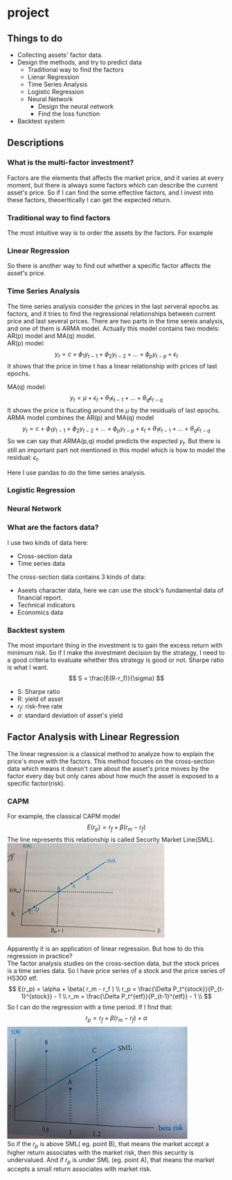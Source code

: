 # project

## Things to do
* Collecting assets' factor data. 
* Design the methods, and try to predict data 
    * Traditional way to find the factors
    * Lienar Regression
    * Time Series Analysis
    * Logistic Regression
    * Neural Network
        * Design the neural network
        * Find the loss function
* Backtest system

## Descriptions
### What is the multi-factor investment?
Factors are the elements that affects the market price, and it varies at every moment, but there is always some factors which can describe the current asset's price. So if I can find the some effective factors, and I invest into these factors, theoeritically I can get the expected return.
### Traditional way to find factors
The most intuitive way is to order the assets by the factors. For example

### Linear Regression
So there is another way to find out whether a specific factor affects the asset's price.

### Time Series Analysis
The time series analysis consider the prices in the last serveral epochs as factors, and it tries to find the regressional relationships between current price and last several prices. 
There are two parts in the time sereis analysis, and one of them is ARMA model. Actually this model contains two models: AR(p) model and MA(q) model.  
AR(p) model:
$$
y_t = c + \phi_1y_{t-1} + \phi_2y_{t-2} + ... + \phi_py_{t-p} + \epsilon_t
$$
It shows that the price in time t has a linear relationship with prices of last epochs.

MA(q) model:
$$
y_t = \mu + \epsilon_t + \theta_1\epsilon_{t-1} + ... + \theta_q\epsilon_{t-q}
$$
It shows the price is flucating around the $\mu$ by the residuals of last epochs.  
ARMA model combines the AR(p) and MA(q) model
$$
y_t = c + \phi_1y_{t-1} + \phi_2y_{t-2} + ... + \phi_py_{t-p} + \epsilon_t + \theta_1\epsilon_{t-1} + ... + \theta_q\epsilon_{t-q}
$$
So we can say that ARMA(p,q) model predicts the expected $y_t$. But there is still an important part not mentioned in this model which is how to model the residual: $\epsilon_t$.

Here I use pandas to do the time series analysis.

### Logistic Regression

### Neural Network

### What are the factors data?
I use two kinds of data here:
* Cross-section data
* Time series data

The cross-section data contains 3 kinds of data:
* Aseets character data, here we can use the stock's fundamental data of financial report.
* Technical indicators
* Economics data


### Backtest system
The most important thing in the investment is to gain the excess return with minimum risk. So if I make the investment decision by the strategy, I need to a good criteria to evaluate whether this strategy is good or not. Sharpe ratio is what I want.
$$
S = \frac{E(R-r_f)}{\sigma}
$$
* S: Sharpe ratio
* R: yield of asset
* $r_f$: risk-free rate
* $\sigma$: standard deviation of asset's yield

## Factor Analysis with Linear Regression

The linear regression is a classical method to analyze how to explain the price's move with the factors. This method focuses on the cross-section data which means it doesn't care about the asset's price moves by the factor every day but only cares about how much the asset is exposed to a specific factor(risk).  
### CAPM
For example, the classical CAPM model  
$$
E(r_p) = r_f + \beta(r_m - r_f)
$$
The line represents this relationship is called Security Market Line(SML).  
![picture 1](images/2142d7517f72ae232926a1e9cf335c69cf7979478f5e3f24d97adad3726939cf.png)  

Apparently it is an application of linear regression. But how to do this regression in practice?  
The factor analysis studies on the cross-section data, but the stock prices is a time series data. So I have price series of a stock and the price series of HS300 etf.
$$
E(r_p) = \alpha + \beta( r_m - r_f ) \\
r_p = \frac{\Delta P_t^{stock}}{P_{t-1}^{stock}} - 1 \\
r_m = \frac{\Delta P_t^{etf}}{P_{t-1}^{etf}} - 1 \\
$$
So I can do the regression with a time period. If I find that:
$$
r_p = r_f + \beta(r_m - r_f) + \alpha
$$
![picture 2](images/cd0738c26ee573634feb007939c2bfcb7d4134346ffeec6500959b4b99b67179.png)  
So if the $r_p$ is above SML( eg. point B), that means the market accept a higher return associates with the market risk, then this security is undervalued. And if $r_p$ is under SML (eg. point A), that means the market accepts a small return associates with market risk.
